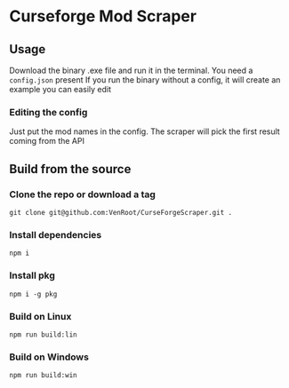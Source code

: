 # Curseforge Mod Scraper

## Usage

Download the binary .exe file and run it in the terminal. You need a `config.json` present
If you run the binary without a config, it will create an example you can easily edit

### Editing the config

Just put the mod names in the config. The scraper will pick the first result coming from the API

## Build from the source

### Clone the repo or download a tag

`git clone git@github.com:VenRoot/CurseForgeScraper.git .`

### Install dependencies

`npm i`

### Install pkg

`npm i -g pkg`

### Build on Linux

`npm run build:lin`

### Build on Windows

`npm run build:win`

